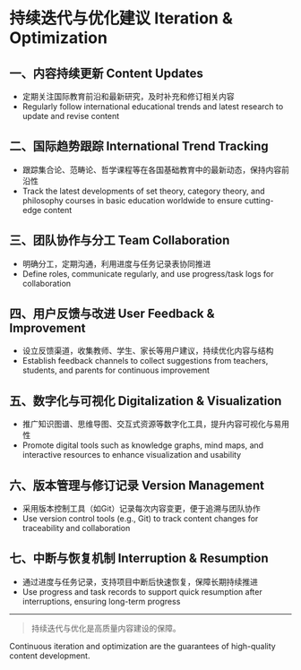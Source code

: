 # 持续迭代与优化建议 Iteration & Optimization

## 一、内容持续更新 Content Updates

- 定期关注国际教育前沿和最新研究，及时补充和修订相关内容
- Regularly follow international educational trends and latest research to update and revise content

## 二、国际趋势跟踪 International Trend Tracking

- 跟踪集合论、范畴论、哲学课程等在各国基础教育中的最新动态，保持内容前沿性
- Track the latest developments of set theory, category theory, and philosophy courses in basic education worldwide to ensure cutting-edge content

## 三、团队协作与分工 Team Collaboration

- 明确分工，定期沟通，利用进度与任务记录表协同推进
- Define roles, communicate regularly, and use progress/task logs for collaboration

## 四、用户反馈与改进 User Feedback & Improvement

- 设立反馈渠道，收集教师、学生、家长等用户建议，持续优化内容与结构
- Establish feedback channels to collect suggestions from teachers, students, and parents for continuous improvement

## 五、数字化与可视化 Digitalization & Visualization

- 推广知识图谱、思维导图、交互式资源等数字化工具，提升内容可视化与易用性
- Promote digital tools such as knowledge graphs, mind maps, and interactive resources to enhance visualization and usability

## 六、版本管理与修订记录 Version Management

- 采用版本控制工具（如Git）记录每次内容变更，便于追溯与团队协作
- Use version control tools (e.g., Git) to track content changes for traceability and collaboration

## 七、中断与恢复机制 Interruption & Resumption

- 通过进度与任务记录，支持项目中断后快速恢复，保障长期持续推进
- Use progress and task records to support quick resumption after interruptions, ensuring long-term progress

---

> 持续迭代与优化是高质量内容建设的保障。

Continuous iteration and optimization are the guarantees of high-quality content development.
